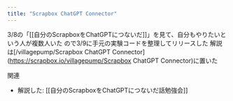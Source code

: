 ```yaml
---
title: "Scrapbox ChatGPT Connector"
---
```


3/8の「[[自分のScrapboxをChatGPTにつないだ]]」を見て、自分もやりたいという人が複数人いた
ので3/9に手元の実験コードを整理してリリースした
解説は[/villagepump/Scrapbox ChatGPT Connector](https://scrapbox.io/villagepump/Scrapbox ChatGPT Connector)に置いた

関連
- 解説した: [[自分のScrapboxをChatGPTにつないだ話勉強会]]
